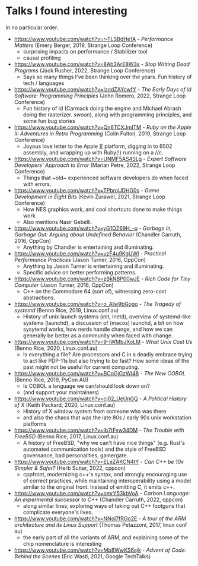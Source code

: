 # Talks I found interesting

In no particular order.

* https://www.youtube.com/watch?v=r-TLSBdHe1A - _Performance Matters_ (Emery Berger, 2019, Strange Loop Conference)
    - surprising impacts on performance / Stabilizer tool
    - causal profiling
* https://www.youtube.com/watch?v=8Ab3ArE8W3s - _Stop Writing Dead Programs_ (Jack Rusher, 2022, Strange Loop Conference)
    - Says so many things I've been thinking over the years.  Fun history of tech / languages
* https://www.youtube.com/watch?v=IzqdZAYcwfY - _The Early Days of id Software: Programming Principles_ (John Romero, 2022, Strange Loop Conference)
    - Fun history of Id (Carmack doing the engine and Michael Abrash doing the rasterizer. _swoon_), along with programming principles, and some fun bug stories
* https://www.youtube.com/watch?v=Qn6TCXJmITM - _Ruby on the Apple II: Adventures in Retro Programming_ (Colin Fulton, 2019, Strange Loop Conference)
    - Joyous love letter to the Apple ][ platform, digging in to 6502 assembly, and wrapping up with Ruby(!) running on a //c.
* https://www.youtube.com/watch?v=UNMF5AS4SLg - _Expert Software Developers' Approach to Error_ (Marian Petre, 2022, Strange Loop Conference)
    - Things that ~old~ experienced software developers do when faced with errors.
* https://www.youtube.com/watch?v=TPbroUDHG0s - _Game Development in Eight Bits_ (Kevin Zurawel, 2021, Strange Loop Conference)
    - How NES graphics work, and cool shortcuts done to make things work
    - Also mentions Nasir Gebelli.
* https://www.youtube.com/watch?v=yG1OZ69H_-o - _Garbage In, Garbage Out: Arguing about Undefined Behavior_ (Chandler Carruth, 2016, CppCon)
    - Anything by Chandler is entertaining and illuminating.
* https://www.youtube.com/watch?v=uzF4u9KgUWI - _Practical Performance Practices_ (Jason Turner, 2016, CppCon)
    - Anything by Jason Turner is entertaining and illuminating.
    - Specific advice on better performing patterns.
* https://www.youtube.com/watch?v=zBkNBP00wJE - _Rich Code for Tiny Computer_ (Jason Turner, 2016, CppCon)
    - C++ on the Commodore 64 (sort of), witnessing zero-cost abstractions.
* https://www.youtube.com/watch?v=o_AIw9bGogo - _The Tragedy of systemd_ (Benno Rice, 2019, Linux.conf.au)
    - History of unix launch systems (init, inetd), overview of systemd-like systems (launchd), a discussion of (macos) launchd, a bit on how sysytemd works, how nerds handle change, and how we can generally be better as a community when faced with change.
* https://www.youtube.com/watch?v=9-IWMbJXoLM - _What Unix Cost Us_ (Benno Rice, 2020, Linux.conf.au)
    - Is everything a file?  Are processors and C in a deadly embrace trying to act like PDP-11s but also trying to be fast?  How some ideas of the past might not be useful for current computing.
* https://www.youtube.com/watch?v=BCqGjGzWI48 - _The New COBOL_ (Benno Rice, 2019, PyCon AU)
    - Is COBOL a language we can/should look down on?
    - (and support your maintainers)
* https://www.youtube.com/watch?v=cj02_UeUnGQ - _A Political History of X_ (Keith Packard, 2020, Linux.conf.au)
    - History of X window system from someone who was there
    - and also the chaos that was the late 80s / early 90s unix workstation platforms
* https://www.youtube.com/watch?v=Ib7tFvw34DM - _The Trouble with FreeBSD_ (Benno Rice, 2017, Linux.conf.au)
    - A history of FreeBSD, "why we can't have nice things" (e.g. Rust's automated communication tools) and the style of FreeBSD governance, bad personalities, gamergate.
* https://www.youtube.com/watch?v=ELeZAKCN4tY - _Can C++ be 10x Simpler & Safer?_ (Herb Sutter, 2022, cppcon)
    - cppfront, modernizing c++'s syntax, and strongly encouraging use of
      correct practices, while maintaining interoperability using a model
      similar to the original front. Instead of emitting C, it emits c++.
* https://www.youtube.com/watch?v=omrY53kbVoA - _Carbon Language: An expermental successor to C++_ (Chandler Carruth, 2022, cppcon)
    - along similar lines, exploring ways of taking out C++ footguns that 
      complicate everyone's lives.
* https://www.youtube.com/watch?v=NNol7fRGo2E - _A tour of the ARM architecture and its Linux Support_ (Thomas Petazzoni, 2017, linux conf au)
    - the early part of all the variants of ARM, and explaining some of the chip nomenclature is interesting
* https://www.youtube.com/watch?v=Mb8WwKS6ajk - _Advent of Code: Behind the Scenes_ (Eric Wastl, 2021, Google TechTalks)
